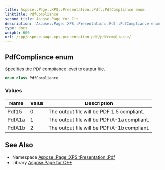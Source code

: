 ```yaml
---
title: Aspose::Page::XPS::Presentation::Pdf::PdfCompliance enum
linktitle: PdfCompliance
second_title: Aspose.Page for C++
description: 'Aspose::Page::XPS::Presentation::Pdf::PdfCompliance enum. Specifies the PDF compliance level to output file in C++.'
type: docs
weight: 600
url: /cpp/aspose.page.xps.presentation.pdf/pdfcompliance/
---
```

## PdfCompliance enum


Specifies the PDF compliance level to output file.

```cpp
enum class PdfCompliance
```

### Values

| Name | Value | Description |
| --- | --- | --- |
| Pdf15 | 0 | The output file will be PDF 1.5 compliant. |
| PdfA1a | 1 | The output file will be PDF/A-1a compliant. |
| PdfA1b | 2 | The output file will be PDF/A-1b compliant. |

## See Also

* Namespace [Aspose::Page::XPS::Presentation::Pdf](../)
* Library [Aspose.Page for C++](../../)
